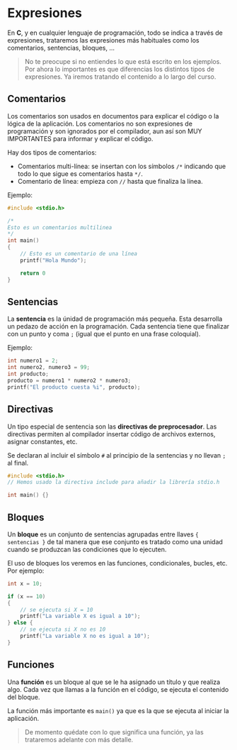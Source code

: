 # Expresiones

En **C**, y en cualquier lenguaje de programación, todo se indica a través de expresiones, trataremos las expresiones más habituales como los comentarios, sentencias, bloques, ...

> No te preocupe si no entiendes lo que está escrito en los ejemplos. Por ahora lo importantes es que diferencias los distintos tipos de expresiones. Ya iremos tratando el contenido a lo largo del curso.

## Comentarios

Los comentarios son usados en documentos para explicar el código o la lógica de la aplicación. Los comentarios no son expresiones de programación y son ignorados por el compilador, aun así son MUY IMPORTANTES para informar y explicar el código.

Hay dos tipos de comentarios:

- Comentarios multi-línea: se insertan con los símbolos `/*` indicando que todo lo que sigue es comentarios hasta `*/`.
- Comentario de línea: empieza con `//` hasta que finaliza la línea.

Ejemplo:

```c
#include <stdio.h>

/*
Esto es un comentarios multilinea
*/
int main()
{
    // Esto es un comentario de una línea
    printf("Hola Mundo");

    return 0
}
```

## Sentencias

La **sentencia** es la únidad de programación más pequeña. Esta desarrolla un pedazo de acción en la programación. Cada sentencia tiene que finalizar con un punto y coma `;` (igual que el punto en una frase coloquial).

Ejemplo:

```c
int numero1 = 2;
int numero2, numero3 = 99;
int producto;
producto = numero1 * numero2 * numero3;
printf("El producto cuesta %i", producto);
```

## Directivas

Un tipo especial de sentencia son las **directivas de preprocesador**. Las directivas permiten al compilador insertar código de archivos externos, asignar constantes, etc.

Se declaran al incluir el símbolo `#` al principio de la sentencias y no llevan `;` al final.

```c
#include <stdio.h>
// Hemos usado la directiva include para añadir la librería stdio.h

int main() {}
```

## Bloques

Un **bloque** es un conjunto de sentencias agrupadas entre llaves `{ sentencias }` de tal manera que ese conjunto es tratado como una unidad cuando se produzcan las condiciones que lo ejecuten.

El uso de bloques los veremos en las funciones, condicionales, bucles, etc. Por ejemplo:

```c
int x = 10;

if (x == 10)
{
    // se ejecuta si X = 10
    printf("La variable X es igual a 10");
} else {
    // se ejecuta si X no es 10
    printf("La variable X no es igual a 10");
}
```

## Funciones

Una **función** es un bloque al que se le ha asignado un título y que realiza algo. Cada vez que llamas a la función en el código, se ejecuta el contenido del bloque.

La función más importante es `main()` ya que es la que se ejecuta al iniciar la aplicación.

> De momento quédate con lo que significa una función, ya las trataremos adelante con más detalle.
